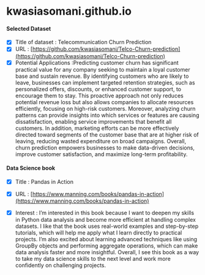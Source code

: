# kwasiasomani.github.io
#### Selected Dataset
 - [x] Title of dataset : Telecommunication Churn Prediction
 - [x] URL : [https://github.com/kwasiasomani/Telco-Churn-prediction](https://github.com/kwasiasomani/Telco-Churn-prediction)
 - [x] Potential Applications :Predicting customer churn has significant practical value for any company seeking to maintain a loyal customer base and sustain revenue. By identifying customers who are likely to leave, businesses can implement targeted retention strategies, such as personalized offers, discounts, or enhanced customer support, to encourage them to stay. This proactive approach not only reduces potential revenue loss but also allows companies to allocate resources efficiently, focusing on high-risk customers. Moreover, analyzing churn patterns can provide insights into which services or features are causing dissatisfaction, enabling service improvements that benefit all customers. In addition, marketing efforts can be more effectively directed toward segments of the customer base that are at higher risk of leaving, reducing wasted expenditure on broad campaigns. Overall, churn prediction empowers businesses to make data-driven decisions, improve customer satisfaction, and maximize long-term profitability.

#### Data Science book
- [x] Title : Pandas in Action
- [x] URL : [https://www.manning.com/books/pandas-in-action](https://www.manning.com/books/pandas-in-action) 
- [x] Interest : I’m interested in this book because I want to deepen my skills in Python data analysis and become more efficient at handling complex datasets. I like that the book uses real-world examples and step-by-step tutorials, which will help me apply what I learn directly to practical projects. I’m also excited about learning advanced techniques like using GroupBy objects and performing aggregate operations, which can make data analysis faster and more insightful. Overall, I see this book as a way to take my data science skills to the next level and work more confidently on challenging projects.

